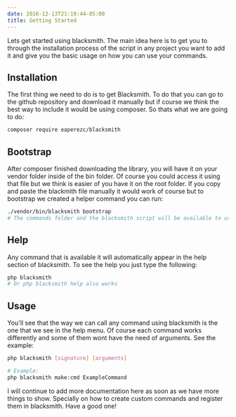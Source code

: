 ```yaml
---
date: 2016-12-13T21:19:44-05:00
title: Getting Started
---
```


Lets get started using blacksmith. The main idea here is to get you to through the installation process of the script in any project you want to add it and give you the basic usage on how you can use your commands.


## Installation


The first thing we need to do is to get Blacksmith. To do that you can go to the github repository and download it manually but if course we think the best way to include it would be using composer. So thats what we are going to do:

```sh
composer require eaperezc/blacksmith
```

## Bootstrap

After composer finished downloading the library, you will have it on your vendor folder inside of the bin folder. Of course you could access it using that file but we think is easier of you have it on the root folder. If you copy and paste the blackmith file manually it would work of course but to bootstrap we created a helper command you can run:


```sh
./vendor/bin/blacksmith bootstrap
# The commands folder and the blacksmith script will be available to use
```

## Help

Any command that is available it will automatically appear in the help section of blacksmith. To see the help you just type the following:

```sh
php blacksmith
# Or php blacksmith help also works
```

## Usage

You'll see that the way we can call any command using blacksmith is the one that we see in the help menu. Of course each command works differently and some of them wont have the need of arguments. See the example:

```sh
php blacksmith [signature] [arguments]

# Example:
php blacksmith make:cmd ExampleCommand
```

I will continue to add more documentation here as soon as we have more things to show. Specially on how to create custom commands and register them in blacksmith. Have a good one!



